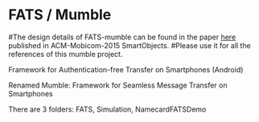 FATS / Mumble
====

#The design details of FATS-mumble can be found in the paper [here](http://www.comp.nus.edu.sg/~bhojan/papers/mumble15.pdf) published in ACM-Mobicom-2015 SmartObjects. 
#Please use it for all the references of this mumble project.

Framework for Authentication-free Transfer on Smartphones (Android)

Renamed Mumble: Framework for Seamless Message Transfer on Smartphones

There are 3 folders: FATS, Simulation, NamecardFATSDemo
